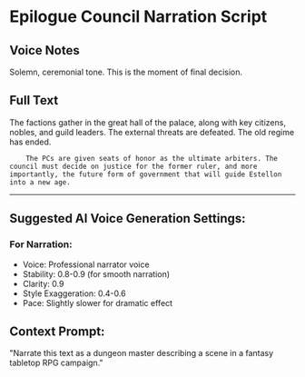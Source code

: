 # Epilogue Council Narration Script

## Voice Notes
Solemn, ceremonial tone. This is the moment of final decision.

## Full Text
The factions gather in the great hall of the palace, along with key citizens, nobles, and guild leaders. The external threats are defeated. The old regime has ended. 
        
        The PCs are given seats of honor as the ultimate arbiters. The council must decide on justice for the former ruler, and more importantly, the future form of government that will guide Estellon into a new age.

---

## Suggested AI Voice Generation Settings:

### For Narration:
- Voice: Professional narrator voice
- Stability: 0.8-0.9 (for smooth narration)
- Clarity: 0.9
- Style Exaggeration: 0.4-0.6
- Pace: Slightly slower for dramatic effect

## Context Prompt:
"Narrate this text as a dungeon master describing a scene in a fantasy tabletop RPG campaign."
